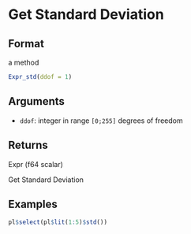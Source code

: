 # Get Standard Deviation

## Format

a method

```r
Expr_std(ddof = 1)
```

## Arguments

- `ddof`: integer in range `[0;255]` degrees of freedom

## Returns

Expr (f64 scalar)

Get Standard Deviation

## Examples

```r
pl$select(pl$lit(1:5)$std())
```